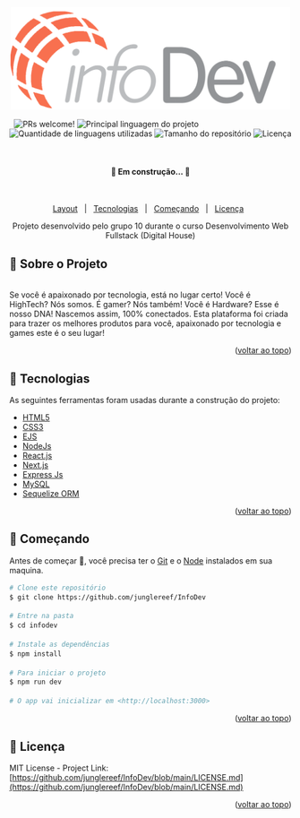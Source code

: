 




<p align="center">
<img width="500" src="./.github/logo.png" alt="infoDev"/>

&#xa0;
  <img src="https://img.shields.io/static/v1?label=PRs&message=welcome&color=FF5C00&labelColor=000000?color=FF5C00&style=for-the-badge" alt="PRs welcome!" />
    <img alt="Principal linguagem do projeto" src="https://img.shields.io/github/languages/top/junglereef/InfoDev?color=FF5C00&style=for-the-badge">
  <img alt="Quantidade de linguagens utilizadas" src="https://img.shields.io/github/languages/count/junglereef/InfoDev?color=FF5C00&style=for-the-badge">
  <img alt="Tamanho do repositório" src="https://img.shields.io/github/repo-size/junglereef/InfoDev?color=FF5C00&style=for-the-badge">
  <img alt="Licença" src="https://img.shields.io/github/license/junglereef/InfoDev?color=FF5C00&style=for-the-badge">
</p>

&#xa0;

<h4 align="center"> 
	🚧  Em construção...  🚧
</h4> 

&#xa0;

<p align="center">
  <a href="https://www.figma.com/file/IkWuJViU7BSWwdWgzydQsG/InfoDev">Layout</a> &#xa0; | &#xa0;
  <a href="#rocket-tecnologias">Tecnologias</a> &#xa0; | &#xa0;
  <a href="#checkered_flag-começando">Começando</a> &#xa0;  | &#xa0;
  <a href="#memo-licença">Licença</a> &#xa0 
</p>

<p align="center">
    Projeto desenvolvido pelo grupo 10 durante o curso Desenvolvimento Web Fullstack  (Digital House)
    <br />    
  </p>

## :dart: Sobre o Projeto
<br>
Se você é apaixonado por tecnologia, está no lugar certo! Você é HighTech? Nós somos. É gamer? Nós também! Você é Hardware? Esse é nosso DNA! Nascemos assim, 100% conectados. Esta plataforma foi criada para trazer os melhores produtos para você, apaixonado por tecnologia e games este é o seu lugar!

<p align="right">(<a href="#top">voltar ao topo</a>)</p>

## :rocket: Tecnologias

As seguintes ferramentas foram usadas durante a construção do projeto:
&#xa0;

- [HTML5]()
- [CSS3]()
- [EJS]()
- [NodeJs](https://nodejs.org/en/)
- [React.js](https://reactjs.org/)
- [Next.js](https://nextjs.org/)
- [Express Js](https://expressjs.com/)
- [MySQL](https://www.mysql.com)
- [Sequelize ORM](https://sequelize.org)


<p align="right">(<a href="#top">voltar ao topo</a>)</p>

## :checkered_flag: Começando

Antes de começar :checkered_flag:, você precisa ter o [Git](https://git-scm.com) e o [Node](https://nodejs.org/en/) instalados em sua maquina.

```bash
# Clone este repositório
$ git clone https://github.com/junglereef/InfoDev

# Entre na pasta
$ cd infodev

# Instale as dependências
$ npm install

# Para iniciar o projeto
$ npm run dev

# O app vai inicializar em <http://localhost:3000>
```

<p align="right">(<a href="#top">voltar ao topo</a>)</p>

<!-- LICENSE -->

## :memo: Licença

MIT License - Project Link: [https://github.com/junglereef/InfoDev/blob/main/LICENSE.md](https://github.com/junglereef/InfoDev/blob/main/LICENSE.md)

<p align="right">(<a href="#top">voltar ao topo</a>)</p>
